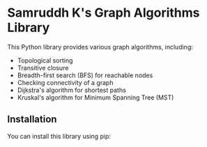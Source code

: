 # Samruddh K's Graph Algorithms Library

This Python library provides various graph algorithms, including:

- Topological sorting
- Transitive closure
- Breadth-first search (BFS) for reachable nodes
- Checking connectivity of a graph
- Dijkstra's algorithm for shortest paths
- Kruskal's algorithm for Minimum Spanning Tree (MST)

## Installation

You can install this library using pip:

